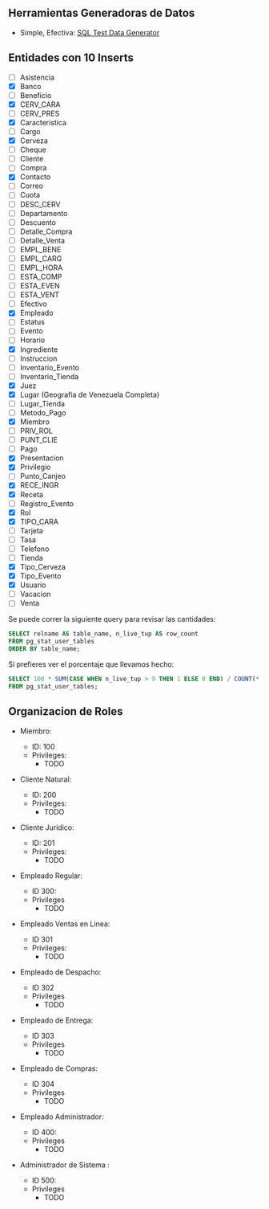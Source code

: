 ## Herramientas Generadoras de Datos

- Simple, Efectiva: [SQL Test Data Generator](https://www.coderstool.com/sql-test-data-generator)

## Entidades con 10 Inserts

- [ ] Asistencia
- [x] Banco
- [ ] Beneficio
- [x] CERV_CARA
- [ ] CERV_PRES
- [x] Caracteristica
- [ ] Cargo
- [x] Cerveza
- [ ] Cheque
- [ ] Cliente
- [ ] Compra
- [x] Contacto
- [ ] Correo
- [ ] Cuota
- [ ] DESC_CERV
- [ ] Departamento
- [ ] Descuento
- [ ] Detalle_Compra
- [ ] Detalle_Venta
- [ ] EMPL_BENE
- [ ] EMPL_CARG
- [ ] EMPL_HORA
- [ ] ESTA_COMP
- [ ] ESTA_EVEN
- [ ] ESTA_VENT
- [ ] Efectivo
- [x] Empleado
- [ ] Estatus
- [ ] Evento
- [ ] Horario
- [x] Ingrediente
- [ ] Instruccion
- [ ] Inventario_Evento
- [ ] Inventario_Tienda
- [x] Juez
- [x] Lugar (Geografia de Venezuela Completa)
- [ ] Lugar_Tienda
- [ ] Metodo_Pago
- [x] Miembro
- [ ] PRIV_ROL
- [ ] PUNT_CLIE
- [ ] Pago
- [x] Presentacion
- [x] Privilegio
- [ ] Punto_Canjeo
- [x] RECE_INGR
- [x] Receta
- [ ] Registro_Evento
- [x] Rol
- [x] TIPO_CARA
- [ ] Tarjeta
- [ ] Tasa
- [ ] Telefono
- [ ] Tienda
- [x] Tipo_Cerveza
- [x] Tipo_Evento
- [x] Usuario
- [ ] Vacacion
- [ ] Venta

Se puede correr la siguiente query para revisar las cantidades:

```sql
SELECT relname AS table_name, n_live_tup AS row_count
FROM pg_stat_user_tables
ORDER BY table_name;
```

Si prefieres ver el porcentaje que llevamos hecho:

```sql
SELECT 100 * SUM(CASE WHEN n_live_tup > 9 THEN 1 ELSE 0 END) / COUNT(*) AS "Porcentaje %"
FROM pg_stat_user_tables;
```

## Organizacion de Roles

- Miembro:
    - ID: 100
    - Privileges:
        - TODO

- Cliente Natural:
    - ID: 200
    - Privileges:
        - TODO

- Cliente Juridico:
    - ID: 201
    - Privileges:
        - TODO

- Empleado Regular:
    - ID 300:
    - Privileges
        - TODO

- Empleado Ventas en Linea:
    - ID 301
    - Privileges:
        - TODO

- Empleado de Despacho:
    - ID 302
    - Privileges
        - TODO

- Empleado de Entrega:
    - ID 303
    - Privileges
        - TODO

- Empleado de Compras:
    - ID 304
    - Privileges
        - TODO

- Empleado Administrador:
    - ID 400:
    - Privileges
        - TODO

- Administrador de Sistema :
    - ID 500:
    - Privileges
        - TODO
